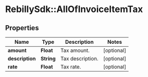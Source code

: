 # RebillySdk::AllOfInvoiceItemTax

## Properties
Name | Type | Description | Notes
------------ | ------------- | ------------- | -------------
**amount** | **Float** | Tax amount. | [optional] 
**description** | **String** | Tax description. | [optional] 
**rate** | **Float** | Tax rate. | [optional] 

